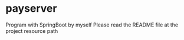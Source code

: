 # payserver
Program with SpringBoot by myself
Please read the README file at the project resource path
